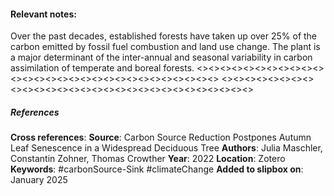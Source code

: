 #### **Relevant notes**:
Over the past decades, established forests have taken up over 25% of the carbon emitted by fossil fuel combustion and land use change. The plant is a major determinant of the inter-annual and seasonal variability in carbon assimilation of temperate and boreal forests.
<><><><><><><><><><><><><><><><><><><><><><><><><><><><><>
<><><><><><><><><><><><><><><><><><><><><><><><><><><><><>
##### References
**Cross references**: 
**Source**: Carbon Source Reduction Postpones Autumn Leaf Senescence in a Widespread Deciduous Tree
**Authors**: Julia Maschler, Constantin Zohner, Thomas Crowther
**Year**: 2022
**Location**: Zotero
**Keywords**: #carbonSource-Sink #climateChange 
**Added to slipbox on**: January 2025
